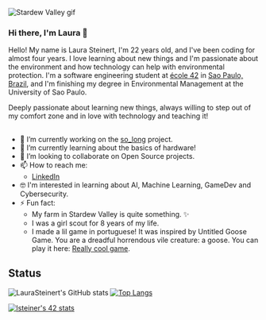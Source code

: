 
![Stardew Valley gif](stardew.gif)
### Hi there, I'm Laura 👋

Hello! My name is Laura Steinert, I'm 22 years old, and I've been coding for almost four years. I love learning about new things and I'm passionate about the environment and how technology can help with environmental protection. I'm a software engineering student at [école 42](https://www.42.fr/) in [Sao Paulo, Brazil](https://www.42sp.org.br/), and I'm finishing my degree in Environmental Management at the University of Sao Paulo. 

Deeply passionate about learning new things, always willing to step out of my comfort zone and in love with technology and teaching it!

##

- 🔭 I’m currently working on the [so_long](https://github.com/LauraSteinert/so_long.git) project.
- 🌱 I’m currently learning about the basics of hardware!
- 👯 I’m looking to collaborate on Open Source projects.
- 📫 How to reach me: 
  - [LinkedIn](https://www.linkedin.com/in/laurasteinert/)  
- :nerd_face: I'm interested in learning about AI, Machine Learning, GameDev and Cybersecurity. 
- ⚡ Fun fact:
  -  My farm in Stardew Valley is quite something. ✨
  -  I was a girl scout for 8 years of my life.
  - I made a lil game in portuguese! It was inspired by Untitled Goose Game. You are a dreadful horrendous vile creature: a goose. You can play it here: [Really cool game](https://github.com/LauraSteinert/JogoDaora).

## Status

<!--Status-->
![LauraSteinert's GitHub stats](https://github-readme-stats.vercel.app/api?username=LauraSteinert&show_icons=true&theme=gruvbox)
[![Top Langs](https://github-readme-stats.vercel.app/api/top-langs/?username=LauraSteinert&layout=compact&theme=gruvbox)](https://github.com/anuraghazra/github-readme-stats)  
  
[![lsteiner's 42 stats](https://badge42.herokuapp.com/api/stats/lsteiner?privacyEmail=true&cursus=42cursus)](https://github.com/JaeSeoKim/badge42)
<!--
**LauraSteinert/LauraSteinert** is a ✨ _special_ ✨ repository because its `README.md` (this file) appears on your GitHub profile.

Here are some ideas to get you started:

- 🔭 I’m currently working on ...
- 🌱 I’m currently learning ...
- 👯 I’m looking to collaborate on ...
- 🤔 I’m looking for help with ...
- 💬 Ask me about ...
- 📫 How to reach me: ...
- 😄 Pronouns: ...
- ⚡ Fun fact: ...
-->
